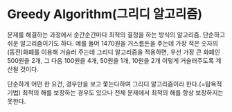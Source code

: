 # Greedy Algorithm(그리디 알고리즘)

문제를 해결하는 과정에서 순간순간마다 최적의 결정을 하는 방식의 알고리즘. 단순하고 쉬운 알고리즘이기도 하다.
예를 들어 1470원을 거스름돈을 주는데 가장 적은 숫자의 (동전)화폐를 이용해 거슬러 주는데 그리디 알고리즘을 적용하면, 우선 가장 큰 화폐인 500원을 2개, 그 다음 100원을 4개, 50원을 1개, 10원을 2개 이렇게 거슬러주도록 계산될 것이다.

단순하게 어떤 한 요건, 경우만을 보고 쫓는다하여 그리디 알고리즘이라 한다.(=탐욕적 기법) 최적의 해를 보장하는 경우도 있으나 전체 문제에서 최적의 해를 항상 보장하지는 못한다.
